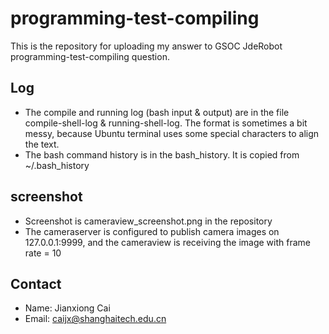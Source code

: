# programming-test-compiling
This is the repository for uploading my answer to GSOC JdeRobot programming-test-compiling question.

## Log
- The compile and running log (bash input & output) are in the file compile-shell-log & running-shell-log. The format is sometimes a bit messy, because Ubuntu terminal uses some special characters to align the text.<br>
- The bash command history is in the bash_history. It is copied from  ~/.bash_history

## screenshot
- Screenshot is cameraview_screenshot.png in the repository<br>
- The cameraserver is configured to publish camera images on 127.0.0.1:9999, and the cameraview is receiving the image with frame rate = 10

## Contact
- Name: Jianxiong Cai
- Email: caijx@shanghaitech.edu.cn
